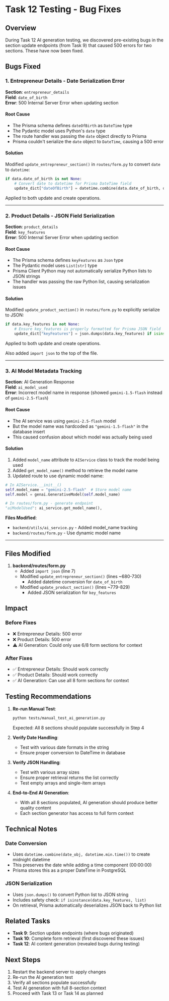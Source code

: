 # Task 12 Testing - Bug Fixes

## Overview
During Task 12 AI generation testing, we discovered pre-existing bugs in the section update endpoints (from Task 9) that caused 500 errors for two sections. These have now been fixed.

## Bugs Fixed

### 1. Entrepreneur Details - Date Serialization Error

**Section**: `entrepreneur_details`  
**Field**: `date_of_birth`  
**Error**: 500 Internal Server Error when updating section

#### Root Cause
- The Prisma schema defines `dateOfBirth` as `DateTime` type
- The Pydantic model uses Python's `date` type
- The route handler was passing the `date` object directly to Prisma
- Prisma couldn't serialize the `date` object to `DateTime`, causing a 500 error

#### Solution
Modified `update_entrepreneur_section()` in `routes/form.py` to convert `date` to `datetime`:

```python
if data.date_of_birth is not None:
    # Convert date to datetime for Prisma DateTime field
    update_dict["dateOfBirth"] = datetime.combine(data.date_of_birth, datetime.min.time())
```

Applied to both update and create operations.

---

### 2. Product Details - JSON Field Serialization

**Section**: `product_details`  
**Field**: `key_features`  
**Error**: 500 Internal Server Error when updating section

#### Root Cause
- The Prisma schema defines `keyFeatures` as `Json` type
- The Pydantic model uses `List[str]` type
- Prisma Client Python may not automatically serialize Python lists to JSON strings
- The handler was passing the raw Python list, causing serialization issues

#### Solution
Modified `update_product_section()` in `routes/form.py` to explicitly serialize to JSON:

```python
if data.key_features is not None:
    # Ensure key_features is properly formatted for Prisma JSON field
    update_dict["keyFeatures"] = json.dumps(data.key_features) if isinstance(data.key_features, list) else data.key_features
```

Applied to both update and create operations.

Also added `import json` to the top of the file.

---

### 3. AI Model Metadata Tracking

**Section**: AI Generation Response  
**Field**: `ai_model_used`  
**Error**: Incorrect model name in response (showed `gemini-1.5-flash` instead of `gemini-2.5-flash`)

#### Root Cause
- The AI service was using `gemini-2.5-flash` model
- But the model name was hardcoded as `"gemini-1.5-flash"` in the database insert
- This caused confusion about which model was actually being used

#### Solution
1. Added `model_name` attribute to `AIService` class to track the model being used
2. Added `get_model_name()` method to retrieve the model name
3. Updated route to use dynamic model name:

```python
# In AIService.__init__()
self.model_name = "gemini-2.5-flash"  # Store model name
self.model = genai.GenerativeModel(self.model_name)

# In routes/form.py - generate endpoint
"aiModelUsed": ai_service.get_model_name(),
```

**Files Modified**:
- `backend/utils/ai_service.py` - Added model_name tracking
- `backend/routes/form.py` - Use dynamic model name

---

## Files Modified

1. **backend/routes/form.py**
   - Added `import json` (line 7)
   - Modified `update_entrepreneur_section()` (lines ~680-730)
     - Added datetime conversion for `date_of_birth`
   - Modified `update_product_section()` (lines ~779-829)
     - Added JSON serialization for `key_features`

## Impact

### Before Fixes
- ❌ Entrepreneur Details: 500 error
- ❌ Product Details: 500 error
- ⚠️ AI Generation: Could only use 6/8 form sections for context

### After Fixes
- ✅ Entrepreneur Details: Should work correctly
- ✅ Product Details: Should work correctly
- ✅ AI Generation: Can use all 8 form sections for context

## Testing Recommendations

1. **Re-run Manual Test**:
   ```bash
   python tests/manual_test_ai_generation.py
   ```
   Expected: All 8 sections should populate successfully in Step 4

2. **Verify Date Handling**:
   - Test with various date formats in the string
   - Ensure proper conversion to DateTime in database

3. **Verify JSON Handling**:
   - Test with various array sizes
   - Ensure proper retrieval returns the list correctly
   - Test empty arrays and single-item arrays

4. **End-to-End AI Generation**:
   - With all 8 sections populated, AI generation should produce better quality content
   - Each section generator has access to full form context

## Technical Notes

### Date Conversion
- Uses `datetime.combine(date_obj, datetime.min.time())` to create midnight datetime
- This preserves the date while adding a time component (00:00:00)
- Prisma stores this as a proper DateTime in PostgreSQL

### JSON Serialization
- Uses `json.dumps()` to convert Python list to JSON string
- Includes safety check: `if isinstance(data.key_features, list)`
- On retrieval, Prisma automatically deserializes JSON back to Python list

## Related Tasks

- **Task 9**: Section update endpoints (where bugs originated)
- **Task 10**: Complete form retrieval (first discovered these issues)
- **Task 12**: AI content generation (revealed bugs during testing)

## Next Steps

1. Restart the backend server to apply changes
2. Re-run the AI generation test
3. Verify all sections populate successfully
4. Test AI generation with full 8-section context
5. Proceed with Task 13 or Task 14 as planned
